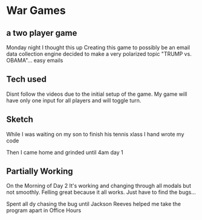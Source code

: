 # War Games
## a two player game
Monday night I thought this up
Creating this game to possibly be an email data collection engine
decided to make a very polarized topic "TRUMP vs. OBAMA"... easy emails


## Tech used
Disnt follow the videos due to the initial setup of the game. My game will have only one input for all players and will toggle turn.


## Sketch
<!-- | Column 1 | column2 |
|----------|---------|
| thing 1  | thing 2  | -->
While I was waiting on my son to finish his tennis xlass I hand wrote my code

Then I came home and grinded until 4am day 1

## Partially Working
On the Morning of Day 2
It's working and changing through all modals but not smoothly.
Felling great because it all works. Just have to find the bugs...

Spent all dy chasing the bug until Jackson Reeves helped me take the program apart in Office Hours